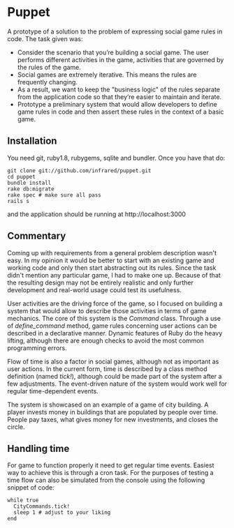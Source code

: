 # Puppet

A prototype of a solution to the problem of expressing social game rules in code. The task given was:

- Consider the scenario that you’re building a social game.  The user performs different activities in the game, activities that are governed by the rules of the game.
- Social games are extremely iterative.  This means the rules are frequently changing.
- As a result, we want to keep the "business logic" of the rules separate from the application code so that they’re easier to maintain and iterate.
- Prototype a preliminary system that would allow developers to define game rules in code and then assert these rules in the context of a basic game.

## Installation

You need git, ruby1.8, rubygems, sqlite and bundler. Once you have that do:

    git clone git://github.com/infrared/puppet.git
    cd puppet
    bundle install
    rake db:migrate
    rake spec # make sure all pass
    rails s

and the application should be running at http://localhost:3000


## Commentary

Coming up with requirements from a general problem description wasn't easy. In my opinion it would be better to start with an existing game and working code and only then start abstracting out its rules. Since the task didn't mention any particular game, I had to make one up. Because of that the resulting design may not be entirely realistic and only further development and real-world usage could test its usefulness.

User activities are the driving force of the game, so I focused on building a system that would allow to describe those activities in terms of game mechanics. The core of this system is the *Command* class. Through a use of *define_command* method, game rules concerning user actions can be described in a declarative manner. Dynamic features of Ruby do the heavy lifting, although there are enough checks to avoid the most common programming errors.

Flow of time is also a factor in social games, although not as important as user actions. In the current form, time is described by a class method definition (named *tick!*), although could be made part of the system after a few adjustments. The event-driven nature of the system would work well for regular time-dependent events.

The system is showcased on an example of a game of city building. A player invests money in buildings that are populated by people over time. People pay taxes, what gives money for new investments, and closes the circle.


## Handling time

For game to function properly it need to get regular time events. Easiest way to achieve this is through a cron task. For the purposes of testing a time flow can also be simulated from the console using the following snippet of code:

    while true
      CityCommands.tick!
      sleep 1 # adjust to your liking
    end
